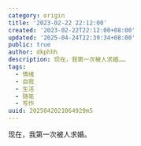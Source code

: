 ```yaml
---
category: origin
title: '2023-02-22 22:12:00'
created: '2023-02-22T22:12:00+08:00'
updated: '2025-04-24T22:39:34+08:00'
public: true
author: dkphhh
description: 现在，我第一次被人求婚……
tags:
  - 情绪
  - 自我
  - 生活
  - 随笔
  - 写作
uuid: 2025042021064929m5
---
```


现在，我第一次被人求婚。
